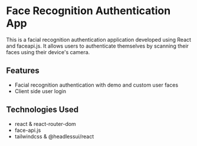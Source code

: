 # Face Recognition Authentication App

This is a facial recognition authentication application developed using React and faceapi.js. It allows users to authenticate themselves by scanning their faces using their device's camera.


## Features

- Facial recognition authentication with demo and custom user faces
- Client side user login

## Technologies Used

- react & react-router-dom
- face-api.js
- tailwindcss & @headlessui/react

